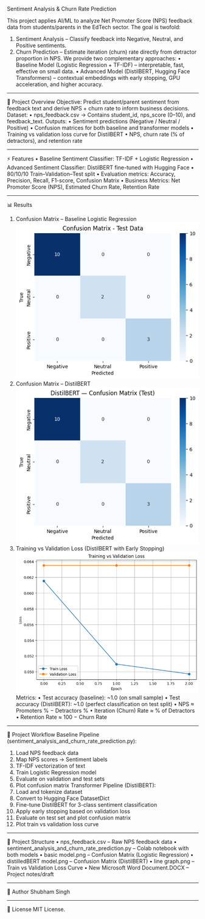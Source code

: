 Sentiment Analysis & Churn Rate Prediction

This project applies AI/ML to analyze Net Promoter Score (NPS) feedback data from students/parents in the EdTech sector. The goal is twofold:
1.	Sentiment Analysis – Classify feedback into Negative, Neutral, and Positive sentiments.
2.	Churn Prediction – Estimate iteration (churn) rate directly from detractor proportion in NPS.
We provide two complementary approaches:
•	Baseline Model (Logistic Regression + TF-IDF) – interpretable, fast, effective on small data.
•	Advanced Model (DistilBERT, Hugging Face Transformers) – contextual embeddings with early stopping, GPU acceleration, and higher accuracy.
________________________________________
📌 Project Overview
Objective:
Predict student/parent sentiment from feedback text and derive NPS + churn rate to inform business decisions.
Dataset:
•	nps_feedback.csv → Contains student_id, nps_score (0–10), and feedback_text.
Outputs:
•	Sentiment predictions (Negative / Neutral / Positive)
•	Confusion matrices for both baseline and transformer models
•	Training vs validation loss curve for DistilBERT
•	NPS, churn rate (% of detractors), and retention rate
________________________________________
⚡ Features
•	Baseline Sentiment Classifier: TF-IDF + Logistic Regression
•	Advanced Sentiment Classifier: DistilBERT fine-tuned with Hugging Face
•	80/10/10 Train–Validation–Test split
•	Evaluation metrics: Accuracy, Precision, Recall, F1-score, Confusion Matrix
•	Business Metrics: Net Promoter Score (NPS), Estimated Churn Rate, Retention Rate
________________________________________
📊 Results
1. Confusion Matrix – Baseline Logistic Regression
   ![](basicmodel.png)
2. Confusion Matrix – DistilBERT
 ![](distilledBERTmodel.png)
3. Training vs Validation Loss (DistilBERT with Early Stopping)
![](linegraph.png)
Metrics:
•	Test accuracy (baseline): ~1.0 (on small sample)
•	Test accuracy (DistilBERT): ~1.0 (perfect classification on test split)
•	NPS ≈ Promoters % − Detractors %
•	Iteration (Churn) Rate ≈ % of Detractors
•	Retention Rate ≈ 100 − Churn Rate
________________________________________
🚀 Project Workflow
Baseline Pipeline (sentiment_analysis_and_churn_rate_prediction.py):
1.	Load NPS feedback data
2.	Map NPS scores → Sentiment labels
3.	TF-IDF vectorization of text
4.	Train Logistic Regression model
5.	Evaluate on validation and test sets
6.	Plot confusion matrix
Transformer Pipeline (DistilBERT):
1.	Load and tokenize dataset
2.	Convert to Hugging Face DatasetDict
3.	Fine-tune DistilBERT for 3-class sentiment classification
4.	Apply early stopping based on validation loss
5.	Evaluate on test set and plot confusion matrix
6.	Plot train vs validation loss curve
________________________________________
📂 Project Structure
•	nps_feedback.csv – Raw NPS feedback data
•	sentiment_analysis_and_churn_rate_prediction.py – Colab notebook with both models
•	basic model.png – Confusion Matrix (Logistic Regression)
•	distilledBERT model.png – Confusion Matrix (DistilBERT)
•	line graph.png – Train vs Validation Loss Curve
•	New Microsoft Word Document.DOCX – Project notes/draft
________________________________________
👤 Author
Shubham Singh
________________________________________
📜 License
MIT License.
